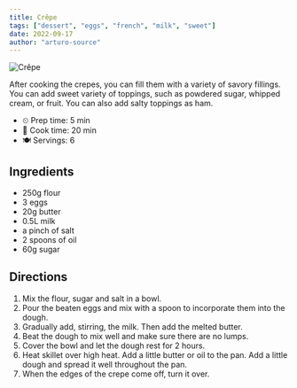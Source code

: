 ```yaml
---
title: Crêpe
tags: ["dessert", "eggs", "french", "milk", "sweet"]
date: 2022-09-17
author: "arturo-source"
---
```


![Crêpe](/pix/crepe.webp)

After cooking the crepes, you can fill them with a variety of savory fillings. You can add sweet variety of toppings, such as powdered sugar, whipped cream, or fruit. You can also add salty toppings as ham.

- ⏲ Prep time: 5 min
- 🍳 Cook time: 20 min
- 🍽 Servings: 6

## Ingredients

- 250g flour
- 3 eggs
- 20g butter
- 0.5L milk
- a pinch of salt
- 2 spoons of oil
- 60g sugar

## Directions

1. Mix the flour, sugar and salt in a bowl.
2. Pour the beaten eggs and mix with a spoon to incorporate them into the dough.
3. Gradually add, stirring, the milk. Then add the melted butter.
4. Beat the dough to mix well and make sure there are no lumps.
5. Cover the bowl and let the dough rest for 2 hours.
6. Heat skillet over high heat. Add a little butter or oil to the pan. Add a little dough and spread it well throughout the pan.
7. When the edges of the crepe come off, turn it over.

